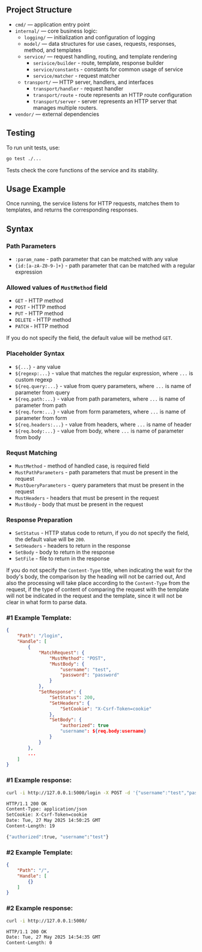 ## Project Structure

- `cmd/` — application entry point  
- `internal/` — core business logic:
  - `logging/` — initialization and configuration of logging
  - `model/` — data structures for use cases, requests, responses, method, and templates
  - `service/` — request handling, routing, and template rendering
    - `serivice/builder` - route, template, response builder
    - `service/constants` - constants for common usage of service
    - `service/matcher` - request matcher
  - `transport/` — HTTP server, handlers, and interfaces
    - `transport/handler` - request handler 
    - `transport/route` - route represents an HTTP route configuration
    -  `transport/server` - server represents an HTTP server that manages multiple routers.
- `vendor/` — external dependencies

## Testing

To run unit tests, use:
```sh
go test ./...
```
Tests check the core functions of the service and its stability.


## Usage Example

Once running, the service listens for HTTP requests, matches them to templates, and returns the corresponding responses.

## Syntax 

### Path Parameters
- `:param_name` - path parameter that can be matched with any value
- `{id:[a-zA-Z0-9-]+}` - path parameter that can be matched with a regular expression

### Allowed values of `MustMethod` field
- `GET` - HTTP method
- `POST` - HTTP method
- `PUT` - HTTP method
- `DELETE` - HTTP method
- `PATCH` - HTTP method

If you do not specify the field, the default value will be method `GET`.

### Placeholder Syntax
- `${...}` - any value
- `${regexp:...}` - value that matches the regular expression, where `...` is custom regexp
- `${req.query:...}` - value from query parameters, where `...` is name of parameter from query  
- `${req.path:...}` - value from path parameters, where `...` is name of parameter from path
- `${req.form:...}` - value from form parameters, where `...` is name of parameter from form
- `${req.headers:...}` - value from headers, where `...` is name of header
- `${req.body:...}` - value from body, where `...` is name of parameter from body

### Requst Matching
- `MustMethod` - method of handled case, is required field
- `MustPathParameters` - path parameters that must be present in the request
- `MustQueryParameters` - query parameters that must be present in the request
- `MustHeaders` - headers that must be present in the request
- `MustBody` - body that must be present in the request

### Response Preparation
- `SetStatus` - HTTP status code to return, if you do not specify the field, the default value will be `200`.
- `SetHeaders` - headers to return in the response
- `SetBody` - body to return in the response
- `SetFile` - file to return in the response

If you do not specify the `Content-Type` title, when indicating the wait for the body's body, the comparison by the heading will not be carried out, 
And also the processing will take place according to the `Content-Type` from the request, if the type of content of comparing the request with the template will not be indicated in the request and the template, since it will not be clear in what form to parse data.

### #1 Example Template:

```json
{
    "Path": "/login",
    "Handle": [
        {
            "MatchRequest": {
                "MustMethod": "POST",
                "MustBody": {
                    "username": "test",
                    "password": "password"
                }
            },
            "SetResponse": {
                "SetStatus": 200,
                "SetHeaders": {
                    "SetCookie": "X-Csrf-Token=cookie"
                },
                "SetBody": {
                    "authorized": true
                    "username": ${req.body:username}
                }
            }
        },
        ...
    ]
}
```
### #1 Example response:
```bash
curl -i http://127.0.0.1:5000/login -X POST -d '{"username":"test","password":"password"}'

HTTP/1.1 200 OK
Content-Type: application/json
SetСookie: X-Csrf-Token=cookie
Date: Tue, 27 May 2025 14:50:25 GMT
Content-Length: 19

{"authorized":true, "username":"test"}
```

### #2 Example Template:

```json
{
    "Path": "/",
    "Handle": [
        {}
    ]
}
```
### #2 Example response:
```bash
curl -i http://127.0.0.1:5000/

HTTP/1.1 200 OK
Date: Tue, 27 May 2025 14:54:35 GMT
Content-Length: 0
```
